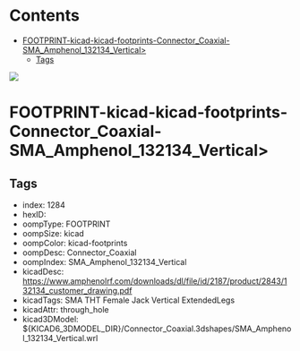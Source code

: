 



Contents
========

* [FOOTPRINT-kicad-kicad-footprints-Connector_Coaxial-SMA_Amphenol_132134_Vertical>](#footprint-kicad-kicad-footprints-connector_coaxial-sma_amphenol_132134_vertical)
	* [Tags](#tags)
  
![][im]
# FOOTPRINT-kicad-kicad-footprints-Connector_Coaxial-SMA_Amphenol_132134_Vertical>

## Tags

- index: 1284
- hexID: 
- oompType: FOOTPRINT
- oompSize: kicad
- oompColor: kicad-footprints
- oompDesc: Connector_Coaxial
- oompIndex: SMA_Amphenol_132134_Vertical
- kicadDesc: https://www.amphenolrf.com/downloads/dl/file/id/2187/product/2843/132134_customer_drawing.pdf
- kicadTags: SMA THT Female Jack Vertical ExtendedLegs
- kicadAttr: through_hole
- kicad3DModel: ${KICAD6_3DMODEL_DIR}/Connector_Coaxial.3dshapes/SMA_Amphenol_132134_Vertical.wrl



[im]: image.png

